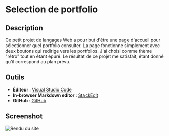 # Selection de portfolio

## Description
Ce petit projet de langages Web a pour but d'être une page d'accueil pour sélectionner quel portfolio consulter. La page fonctionne simplement avec deux boutons qui redirige vers les portfolios. J'ai choisi comme thème "rétro" tout en étant épuré. Le résultat de ce projet me satisfait, étant donné qu'il correspond au plan prévu.

## Outils

 - **Éditeur** : [Visual Studio Code](https://www.eclipse.org/)
 - **In-browser Markdown editor** : [StackEdit](https://stackedit.io/app#)
 - **GitHub** : [GitHub](https://github.com/BoBsmil3Y/)
 
## Screenshot
![Rendu du site](http://antoine-dupont.zd.fr/other/selection.png)
